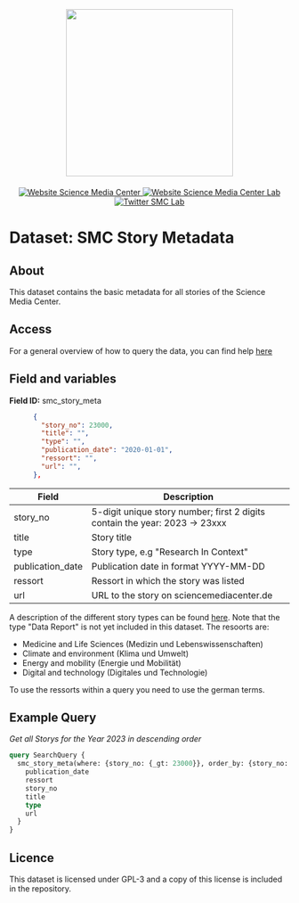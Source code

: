 <div id="header" align="center">
  <img src="https://media.sciencemediacenter.de/static/img/logos/smc/smc-logo-typo-bw-big.png" width="300"/>

  <div id="badges" style="padding-top: 20px">
    <a href="https://www.sciencemediacenter.de">
      <img src="https://img.shields.io/badge/Website-orange?style=plastic" alt="Website Science Media Center"/>
    </a>
    <a href="https://lab.sciencemediacenter.de">
      <img src="https://img.shields.io/badge/Website (SMC Lab)-grey?style=plastic" alt="Website Science Media Center Lab"/>
    </a>
    <a href="https://twitter.com/smc_germany_lab">
      <img src="https://img.shields.io/badge/Twitter-blue?style=plastic&logo=twitter&logoColor=white" alt="Twitter SMC Lab"/>
    </a>
  </div>
</div>



<h1>
  Dataset: SMC Story Metadata
</h1>

## About <a name = "about"></a>

This dataset contains the basic metadata for all stories of the Science Media Center.
## Access <a name = "access"></a>

For a general overview of how to query the data, you can find help [here](../README.md)

## Field and variables

**Field ID:** smc_story_meta

```JSON
      {
        "story_no": 23000,
        "title": "",
        "type": "",
        "publication_date": "2020-01-01", 
        "ressort": "",
        "url": "",
      },
```

| Field | Description |
| --- | --- |
| story_no | 5-digit unique story number; first 2 digits contain the year: 2023 -> 23xxx |
| title | Story title |
| type | Story type, e.g "Research In Context" |
| publication_date | Publication date in format YYYY-MM-DD |
| ressort | Ressort in which the story was listed |
| url | URL to the story on sciencemediacenter.de |

A description of the different story types can be found [here](https://www.sciencemediacenter.de/en/our-offers/types-of-product/). Note that the type "Data Report" is not yet included in this dataset. 
The resoorts are: 

- Medicine and Life Sciences (Medizin und Lebenswissenschaften)
- Climate and environment (Klima und Umwelt)
- Energy and mobility (Energie und Mobilität)
- Digital and technology (Digitales und Technologie)

To use the ressorts within a query you need to use the german terms. 

## Example Query

*Get all Storys for the Year 2023 in descending order*

```GraphQL
query SearchQuery {
  smc_story_meta(where: {story_no: {_gt: 23000}}, order_by: {story_no: desc}) {
    publication_date
    ressort
    story_no
    title
    type
    url
  }
}
```

## Licence

This dataset is licensed under GPL-3 and a copy of this license is included in the repository. 
